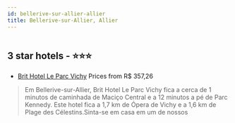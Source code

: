 ```yaml
---
id: bellerive-sur-allier-allier
title: Bellerive-sur-Allier, Allier
---
```


<center><img src="https://i.travelapi.com/hotels/2000000/1530000/1530000/1529912/e758362a_z.jpg" alt="" /></center>


##  3 star hotels - ⭐️⭐️⭐️

-    [Brit Hotel Le Parc Vichy](https://www.hurb.com/br/aud/https://www.hurb.com/br/hotels/bellerive-sur-allierit-hotel-le-parc-vichy-HT-PN13?cmp=18055) Prices from R$ 357,26
   > Em Bellerive-sur-Allier, Brit Hotel Le Parc Vichy fica a cerca de 1 minutos de caminhada de Maciço Central e a 12 minutos a pé de Parc Kennedy.  Este hotel fica a 1,7 km de Ópera de Vichy e a 1,6 km de Plage des Célestins.Sinta-se em casa em um de nossos 
